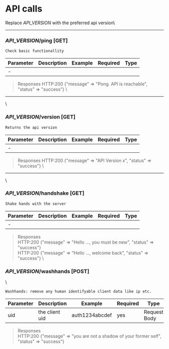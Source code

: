 # API calls

Replace _API_VERSION_ with the preferred api version\

***

### _API_VERSION_/ping [GET]
```
Check basic functionallity
```
| Parameter | Description | Example | Required | Type |
| ------ | ------ | ------ | ------ | ------ |
| - |
>Responses
>HTTP:200 {"message" => "Pong. API is reachable", "status" => "success"}
\
***
\
### _API_VERSION_/version [GET]
```
Returns the api version
```
| Parameter | Description | Example | Required | Type |
| ------ | ------ | ------ | ------ | ------ |
| - |
>Responses
>HTTP:200 {"message" => "API Version x", "status" => "success"}
\
***
\
### _API_VERSION_/handshake [GET]
```
Shake hands with the server
```
| Parameter | Description | Example | Required | Type |
| ------ | ------ | ------ | ------ | ------ |
| - |
>Responses  
>HTTP:200 {"message" => "Hello ..., you must be new", "status" => "success"}  
>HTTP:200 {"message" => "Hello ..., welcome back", "status" => "success"}
\
### _API_VERSION_/washhands [POST]
\
```
Washhands: remove any human identifyable client data like ip etc.
```
| Parameter | Description | Example | Required | Type |
| ------ | ------ | ------ | ------ | ------ |
| uid | the client uid | auth1234abcdef | yes | Request Body |
>Responses  
>HTTP:200 {"message" => "you are not a shadow of your former self", "status" => "success"}  
